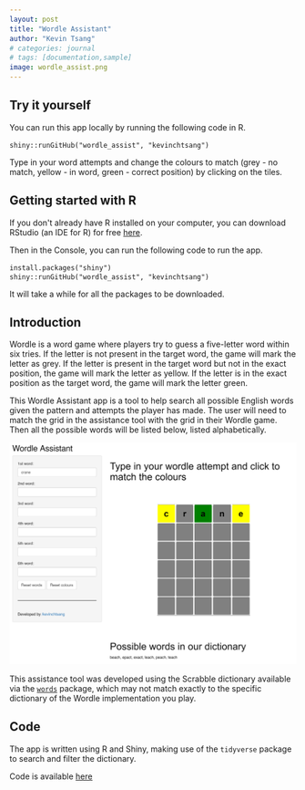```yaml
---
layout: post
title: "Wordle Assistant"
author: "Kevin Tsang"
# categories: journal
# tags: [documentation,sample]
image: wordle_assist.png
---
```


## Try it yourself

You can run this app locally by running the following code in R.

```
shiny::runGitHub("wordle_assist", "kevinchtsang")
```

Type in your word attempts and change the colours to match (grey - no match, yellow - in word, green - correct position) by clicking on the tiles.

## Getting started with R
If you don't already have R installed on your computer, you can download RStudio (an IDE for R) for free [here](https://www.rstudio.com/products/rstudio/download/).

Then in the Console, you can run the following code to run the app.

```
install.packages("shiny")
shiny::runGitHub("wordle_assist", "kevinchtsang")
```

It will take a while for all the packages to be downloaded.

## Introduction
Wordle is a word game where players try to guess a five-letter word within six tries. If the letter is not present in the target word, the game will mark the letter as grey. If the letter is present in the target word but not in the exact position, the game will mark the letter as yellow. If the letter is in the exact position as the target word, the game will mark the letter green.

This Wordle Assistant app is a tool to help search all possible English words given the pattern and attempts the player has made. The user will need to match the grid in the assistance tool with the grid in their Wordle game. Then all the possible words will be listed below, listed alphabetically.

![app screenshot](https://raw.githubusercontent.com/kevinchtsang/wordle_assist/main/wordle_assist_example1.png)

This assistance tool was developed using the Scrabble dictionary available via the [`words`](https://cran.r-project.org/web/packages/words/index.html) package, which may not match exactly to the specific dictionary of the Wordle implementation you play.

## Code
The app is written using R and Shiny, making use of the `tidyverse` package to search and filter the dictionary.

Code is available [here](https://github.com/kevinchtsang/wordle_assist)